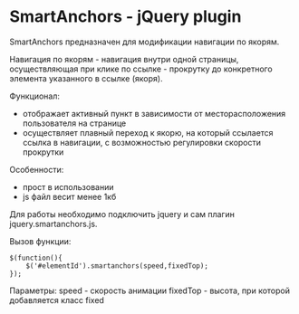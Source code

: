 SmartAnchors - jQuery plugin
================

SmartAnchors предназначен для модификации навигации по якорям. 


Навигация по якорям - навигация внутри одной страницы, осуществляющая при клике по ссылке - прокрутку до конкретного элемента указанного в ссылке (якоря). 


Функционал:
- отображает активный пункт в зависимости от месторасположения пользователя на странице
- осуществляет плавный переход к якорю, на который ссылается ссылка в навигации, с возможностью регулировки скорости прокрутки


Особенности: 
- прост в использовании
- js файл весит менее 1кб



Для работы необходимо подключить jquery и сам плагин jquery.smartanchors.js.

Вызов функции:
```
$(function(){
    $('#elementId').smartanchors(speed,fixedTop);
});
```

Параметры:
speed - скорость анимации
fixedTop - высота, при которой добавляется класс fixed
